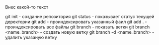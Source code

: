 Внес какой-то текст

git init - создание репозитория
git status - показывает статус текущей деректории
git add <namefile> - проиндексировать указанный фаил
git add .  - проиндексировать все файлы
git branch - показать ветки
git branch <name_branch> - создать новую ветку
git branch -d <name_branch> - удалить указаную ветку